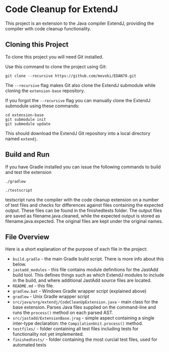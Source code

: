 Code Cleanup for ExtendJ
======================

This project is an extension to the Java compiler ExtendJ, providing the compiler with
code cleanup functionality.

Cloning this Project
--------------------

To clone this project you will need Git installed.

Use this command to clone the project using Git:

    git clone --recursive https://github.com/mevoki/EDAN70.git

The `--recursive` flag makes Git also clone the ExtendJ submodule while cloning
the `extension-base` repository.

If you forgot the `--recursive` flag you can manually clone the ExtendJ
submodule using these commands:

    cd extension-base
    git submodule init
    git submodule update

This should download the ExtendJ Git repository into a local directory named
`extendj`.

Build and Run
-------------

If you have Gradle installed you can issue the following commands to
build and test the extension

    ./gradlew

    ./testscript

testscript runs the compiler with the code cleanup extension on a number of test files
and checks for differences against files containing the expected output. These files can
be found in the finishedtests folder. The output files are saved as filename.java.cleaned, while
the expected output is stored as filename.java.expected. The original files are kept under the original
names.



File Overview
-------------

Here is a short explanation of the purpose of each file in the project:

* `build.gradle` - the main Gradle build script. There is more info about this below.
*  `jastadd_modules` - this file contains module definitions for the JastAdd build tool. This
  defines things such as which ExtendJ modules to include in the build, and where
additional JastAdd source files are located.
* `README.md` - this file.
* `gradlew.bat` - Windows Gradle wrapper script (explained above)
* `gradlew` - Unix Gradle wrapper script
* `src/java/org/extendj/CodeCleanUpExtension.java` - main class for the base extension. Parses
  Java files supplied on the command-line and runs the `process()` method on each parsed AST.
* `src/jastadd/ExtensionBase.jrag` - simple aspect containing a single inter-type declaration:
  the `CompilationUnit.process()` method.
* `testfiles/` - folder containing all test files including tests for functionality not yet implemented.
* `finishedtests/` - folder containing the most curcial test files, used for automated tests
